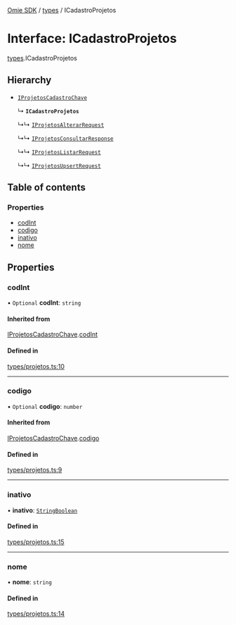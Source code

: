 [Omie SDK](../README.md) / [types](../modules/types.md) / ICadastroProjetos

# Interface: ICadastroProjetos

[types](../modules/types.md).ICadastroProjetos

## Hierarchy

- [`IProjetosCadastroChave`](types.IProjetosCadastroChave.md)

  ↳ **`ICadastroProjetos`**

  ↳↳ [`IProjetosAlterarRequest`](types.IProjetosAlterarRequest.md)

  ↳↳ [`IProjetosConsultarResponse`](types.IProjetosConsultarResponse.md)

  ↳↳ [`IProjetosListarRequest`](types.IProjetosListarRequest.md)

  ↳↳ [`IProjetosUpsertRequest`](types.IProjetosUpsertRequest.md)

## Table of contents

### Properties

- [codInt](types.ICadastroProjetos.md#codint)
- [codigo](types.ICadastroProjetos.md#codigo)
- [inativo](types.ICadastroProjetos.md#inativo)
- [nome](types.ICadastroProjetos.md#nome)

## Properties

### codInt

• `Optional` **codInt**: `string`

#### Inherited from

[IProjetosCadastroChave](types.IProjetosCadastroChave.md).[codInt](types.IProjetosCadastroChave.md#codint)

#### Defined in

[types/projetos.ts:10](https://github.com/lucas-bogos/omie-sdk/blob/96c014c/src/types/projetos.ts#L10)

___

### codigo

• `Optional` **codigo**: `number`

#### Inherited from

[IProjetosCadastroChave](types.IProjetosCadastroChave.md).[codigo](types.IProjetosCadastroChave.md#codigo)

#### Defined in

[types/projetos.ts:9](https://github.com/lucas-bogos/omie-sdk/blob/96c014c/src/types/projetos.ts#L9)

___

### inativo

• **inativo**: [`StringBoolean`](../modules/types.md#stringboolean)

#### Defined in

[types/projetos.ts:15](https://github.com/lucas-bogos/omie-sdk/blob/96c014c/src/types/projetos.ts#L15)

___

### nome

• **nome**: `string`

#### Defined in

[types/projetos.ts:14](https://github.com/lucas-bogos/omie-sdk/blob/96c014c/src/types/projetos.ts#L14)
